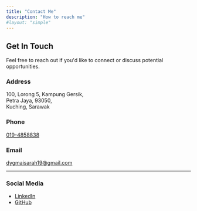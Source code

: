 ```yaml
---
title: "Contact Me"
description: "How to reach me"
#layout: "simple"
---
```


## Get In Touch

Feel free to reach out if you'd like to connect or discuss potential opportunities.

### Address
100, Lorong 5, Kampung Gersik,  
Petra Jaya, 93050,  
Kuching, Sarawak

### Phone
[019-4858838](https://wa.me/60194858838)

### Email
[dygmaisarah19@gmail.com](mailto:dygmaisarah19@gmail.com)

---

### Social Media

- [LinkedIn](https://www.linkedin.com/in/dayang-maisarah-binti-abang-bajury-a00294367/)
- [GitHub](https://github.com/Myne99)
